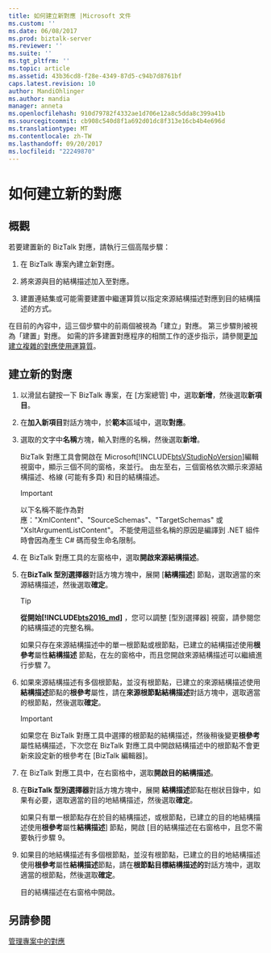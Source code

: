 ```yaml
---
title: 如何建立新對應 |Microsoft 文件
ms.custom: ''
ms.date: 06/08/2017
ms.prod: biztalk-server
ms.reviewer: ''
ms.suite: ''
ms.tgt_pltfrm: ''
ms.topic: article
ms.assetid: 43b36cd8-f28e-4349-87d5-c94b7d8761bf
caps.latest.revision: 10
author: MandiOhlinger
ms.author: mandia
manager: anneta
ms.openlocfilehash: 910d79782f4332ae1d706e12a8c5dda8c399a41b
ms.sourcegitcommit: cb908c540d8f1a692d01dc8f313e16cb4b4e696d
ms.translationtype: MT
ms.contentlocale: zh-TW
ms.lasthandoff: 09/20/2017
ms.locfileid: "22249870"
---
```

# <a name="how-to-create-new-maps"></a>如何建立新的對應

## <a name="overview"></a>概觀
若要建置新的 BizTalk 對應，請執行三個高階步驟：  
  
1.  在 BizTalk 專案內建立新對應。  
  
2.  將來源與目的結構描述加入至對應。  
  
3.  建置連結集或可能需要建置中繼運算質以指定來源結構描述對應到目的結構描述的方式。  
  
 在目前的內容中，這三個步驟中的前兩個被視為「建立」對應。 第三步驟則被視為「建置」對應。 如需的許多建置對應程序的相關工作的逐步指示，請參閱[更加建立複雜的對應使用運算質](../core/using-functoids-to-create-more-complex-mappings.md)。  
  
## <a name="create-a-new-map"></a>建立新的對應 
  
1.  以滑鼠右鍵按一下 BizTalk 專案，在 [方案總管] 中，選取**新增**，然後選取**新項目**。  
  
2.  在**加入新項目**對話方塊中，於**範本**區域中，選取**對應**。  
  
3.  選取的文字中**名稱**方塊，輸入對應的名稱，然後選取**新增**。  
  
     BizTalk 對應工具會開啟在 Microsoft[!INCLUDE[btsVStudioNoVersion](../includes/btsvstudionoversion-md.md)]編輯視窗中，顯示三個不同的窗格，來並行。 由左至右，三個窗格依次顯示來源結構描述、格線 (可能有多頁) 和目的結構描述。  
  
    > [!IMPORTANT]
    >  以下名稱不能作為對應："XmlContent"、"SourceSchemas"、"TargetSchemas" 或 "XsltArgumentListContent"。 不能使用這些名稱的原因是編譯到 .NET 組件時會因為產生 C# 碼而發生命名限制。  
  
4.  在 BizTalk 對應工具的左窗格中，選取**開啟來源結構描述**。  
  
5.  在**BizTalk 型別選擇器**對話方塊方塊中，展開 [**結構描述**] 節點，選取適當的來源結構描述，然後選取**確定**。  

    > [!TIP] 
    > **從開始[!INCLUDE[bts2016_md](../includes/bts2016-md.md)]** ，您可以調整 [型別選擇器] 視窗，請參閱您的結構描述的完整名稱。
  
     如果只存在來源結構描述中的單一根節點或根節點，已建立的結構描述使用**根參考**屬性**結構描述** 節點，在左的窗格中，而且您開啟來源結構描述可以繼續進行步驟 7。  
  
6.  如果來源結構描述有多個根節點，並沒有根節點，已建立的來源結構描述使用**結構描述**節點的**根參考**屬性，請在**來源根節點結構描述**對話方塊中，選取適當的根節點，然後選取**確定**。  
  
    > [!IMPORTANT]
    >  如果您在 BizTalk 對應工具中選擇的根節點的結構描述，然後稍後變更**根參考**屬性結構描述，下次您在 BizTalk 對應工具中開啟結構描述中的根節點不會更新來設定新的根參考在 [BizTalk 編輯器]。  
  
7.  在 BizTalk 對應工具中，在右窗格中，選取**開啟目的結構描述**。  
  
8.  在**BizTalk 型別選擇器**對話方塊方塊中，展開 **結構描述**節點在樹狀目錄中，如果有必要，選取適當的目的地結構描述，然後選取**確定**。  
  
     如果只有單一根節點存在於目的結構描述，或根節點，已建立的目的地結構描述使用**根參考**屬性**結構描述**] 節點，開啟 [目的結構描述在右窗格中，且您不需要執行步驟 9。  
  
9. 如果目的地結構描述有多個根節點，並沒有根節點，已建立的目的地結構描述使用**根參考**屬性**結構描述**節點，請在**根節點目標結構描述的**對話方塊中，選取適當的根節點，然後選取**確定**。  
  
     目的結構描述在右窗格中開啟。  
  
## <a name="see-also"></a>另請參閱  
 [管理專案中的對應](../core/managing-maps-within-projects.md)